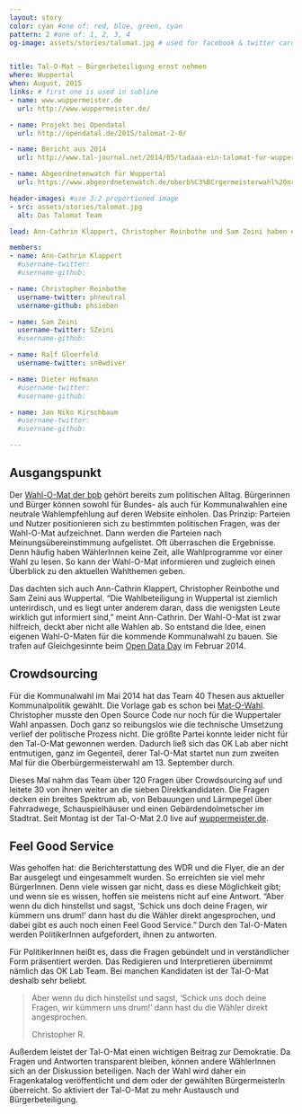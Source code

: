 ```yaml
---
layout: story
color: cyan #one of: red, blue, green, cyan
pattern: 2 #one of: 1, 2, 3, 4 
og-image: assets/stories/talomat.jpg # used for facebook & twitter card


title: Tal-O-Mat – Bürgerbeteiligung ernst nehmen 
where: Wuppertal
when: August, 2015
links: # first one is used in subline
- name: www.wuppermeister.de
  url: http://www.wuppermeister.de/

- name: Projekt bei Opendatal
  url: http://opendatal.de/2015/talomat-2-0/

- name: Bericht aus 2014
  url: http://www.tal-journal.net/2014/05/tadaaa-ein-talomat-fur-wuppertal.html

- name: Abgeordnetenwatch für Wuppertal
  url: https://www.abgeordnetenwatch.de/oberb%C3%BCrgermeisterwahl%20nrw/profile?field_user_constituency_tid=19705

header-images: #use 3:2 proportioned image
- src: assets/stories/talomat.jpg
  alt: Das Talomat Team

lead: Ann-Cathrin Klappert, Christopher Reinbothe und Sam Zeini haben einen Tal-O-Maten gebaut. Der informiert die Bevölkerung zu Wuppertaler Wahlen. Eine Geschichte über Crowdsourcing, Flyerfragen und ein kleines Team, das die Bürgerbeteiligung sehr ernst nimmt.

members:
- name: Ann-Cathrin Klappert
  #username-twitter: 
  #username-github: 

- name: Christopher Reinbothe
  username-twitter: phneutral
  username-github: phsieben

- name: Sam Zeini
  username-twitter: SZeini
  #username-github: 

- name: Ralf Gloerfeld
  username-twitter: sn0wdiver

- name: Dieter Hofmann
  #username-twitter:
  #username-github: 

- name: Jan Niko Kirschbaum
  #username-twitter: 
  #username-github: 

---
```


## Ausgangspunkt

Der [Wahl-O-Mat der bpb](http://www.bpb.de/politik/wahlen/wahl-o-mat/) gehört bereits zum politischen Alltag. Bürgerinnen und Bürger können sowohl für Bundes- als auch für Kommunalwahlen eine neutrale Wahlempfehlung auf deren Website einholen. Das Prinzip: Parteien und Nutzer positionieren sich zu bestimmten politischen Fragen, was der Wahl-O-Mat aufzeichnet. Dann werden die Parteien nach Meinungsübereinstimmung aufgelistet. Oft überraschen die Ergebnisse. Denn häufig haben WählerInnen keine Zeit, alle Wahlprogramme vor einer Wahl zu lesen. So kann der Wahl-O-Mat informieren und zugleich einen Überblick zu den aktuellen Wahlthemen geben.

Das dachten sich auch Ann-Cathrin Klappert, Christopher Reinbothe und Sam Zeini aus Wuppertal. “Die Wahlbeteiligung in Wuppertal ist ziemlich unterirdisch, und es liegt unter anderem daran, dass die wenigsten Leute wirklich gut informiert sind,” meint Ann-Cathrin. Der Wahl-O-Mat ist zwar hilfreich, deckt aber nicht alle Wahlen ab. So entstand die Idee, einen eigenen Wahl-O-Maten für die kommende Kommunalwahl zu bauen. Sie trafen auf Gleichgesinnte beim [Open Data Day](http://de.opendataday.org/) im Februar 2014.

## Crowdsourcing

Für die Kommunalwahl im Mai 2014 hat das Team 40 Thesen aus aktueller Kommunalpolitik gewählt. Die Vorlage gab es schon bei [Mat-O-Wahl](http://www.medienvilla.com/index.php?id=125). Christopher musste den Open Source Code nur noch für die Wuppertaler Wahl anpassen. Doch ganz so reibungslos wie die technische Umsetzung verlief der politische Prozess nicht. Die größte Partei konnte leider nicht für den Tal-O-Mat gewonnen werden. Dadurch ließ sich das OK Lab aber nicht entmutigen, ganz im Gegenteil, derer Tal-O-Mat startet nun zum zweiten Mal für die Oberbürgermeisterwahl am 13. September durch. 

Dieses Mal nahm das Team über 120 Fragen über Crowdsourcing auf und leitete 30 von ihnen weiter an die sieben Direktkandidaten. Die Fragen decken ein breites Spektrum ab, von Bebauungen und Lärmpegel über Fahrradwege, Schauspielhäuser und einen Gebärdendolmetscher im Stadtrat. Seit Montag ist der Tal-O-Mat 2.0 live auf [wuppermeister.de](http://www.wuppermeister.de/).

## Feel Good Service

Was geholfen hat: die Berichterstattung des WDR und die Flyer, die an der Bar ausgelegt und eingesammelt wurden. So erreichten sie viel mehr BürgerInnen. Denn viele wissen gar nicht, dass es diese Möglichkeit gibt; und wenn sie es wissen, hoffen sie meistens nicht auf eine Antwort. “Aber wenn du dich hinstellst und sagst, ‘Schick uns doch deine Fragen, wir kümmern uns drum!’ dann hast du die Wähler direkt angesprochen, und dabei gibt es auch noch einen Feel Good Service.” Durch den Tal-O-Maten werden PolitikerInnen aufgefordert, ihnen zu antworten.

Für PolitikerInnen heißt es, dass die Fragen gebündelt und in verständlicher Form präsentiert werden. Das Redigieren und Interpretieren übernimmt nämlich das OK Lab Team. Bei manchen Kandidaten ist der Tal-O-Mat deshalb sehr beliebt.

<blockquote>
  <p>Aber wenn du dich hinstellst und sagst, ‘Schick uns doch deine Fragen, wir kümmern uns drum!’ dann hast du die Wähler direkt angesprochen.</p>
  <footer>Christopher R.</footer>
</blockquote>

Außerdem leistet der Tal-O-Mat einen wichtigen Beitrag zur Demokratie. Da Fragen und Antworten transparent bleiben, können andere WählerInnen sich an der Diskussion beteiligen. Nach der Wahl wird daher ein Fragenkatalog veröffentlicht und dem oder der gewählten BürgermeisterIn überreicht. So aktiviert der Tal-O-Mat zu mehr Austausch und Bürgerbeteiligung.